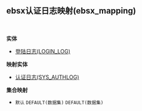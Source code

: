 ## ebsx认证日志映射(ebsx_mapping) <!-- {docsify-ignore-all} -->



<br>

<p class="panel-title"><b>实体</b></p>

* [登陆日志(LOGIN_LOG)](module/Base/LOGIN_LOG)

<p class="panel-title"><b>映射实体</b></p>

* [认证日志(SYS_AUTHLOG)](module/ebsx/SYS_AUTHLOG)


<p class="panel-title"><b>集合映射</b></p>

* `默认`
`DEFAULT(数据集)` <i class="fa fa-angle-double-right"/></i> `DEFAULT(数据集)` 
